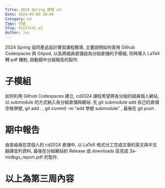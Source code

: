 ```yaml
---
Title: 2024 Spring 課程 w3
Date: 2024-03-09 20:00
Category: w3
Tags: 分組
Slug: 41123141_w3
Author: Jun
---
```


2024 Spring 協同產品設計實習課程教導, 主要說明如何善用 Github Codespaces 與 Gitpod, 以及將組員倉儲設為分組倉儲的子模組, 同時導入 LaTeX 轉 pdf 機制, 啟動期中分組報告的製作.


<!-- PELICAN_END_SUMMARY -->

# 子模組
如何利用 Github Codespaces 建立, cd2024 課程希望將各分組的組員個人網站, 以 submodule 的方式納入各分組倉儲與網站.
先 git submodule add 自己的倉儲空格學號, git add . , git commit -m "add 學號 submodule" , 最後在 git push .

# 期中報告
由各組員在其個人的 cd2024 倉儲中, 以 LaTeX 格式分工完成文章的英文與中文翻譯並列資料, 最後在分組網站的 Release 或 downloads 區完成 2a-midbgx_report.pdf 的製作.

# 以上為第三周內容

